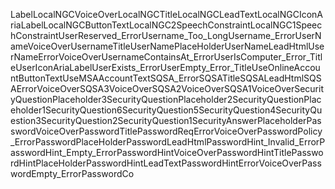 Label LocalNGCVoiceOver LocalNGCTitle LocalNGCLeadText LocalNGCIconAriaLabel LocalNGCButtonText LocalNGC2SpeechConstraint LocalNGC1SpeechConstraint UserReserved_Error Username_Too_Long Username_Error UserNameVoiceOver UsernameTitle UserNamePlaceHolder UserNameLeadHtml UserNameErrorVoiceOver UsernameContainsAt_Error UserIsComputer_Error_Title UserIconAriaLabel UserExists_Error UserEmpty_Error_Title UseOnlineAccountButtonText UseMSAAccountText SQSA_Error SQSATitle SQSALeadHtml SQSAErrorVoiceOver SQSA3VoiceOver SQSA2VoiceOver SQSA1VoiceOver SecurityQuestionPlaceholder3 SecurityQuestionPlaceholder2 SecurityQuestionPlaceholder1 SecurityQuestion6 SecurityQuestion5 SecurityQuestion4 SecurityQuestion3 SecurityQuestion2 SecurityQuestion1 SecurityAnswerPlaceholder PasswordVoiceOver PasswordTitle PasswordReqErrorVoiceOver PasswordPolicy_Error PasswordPlaceHolder PasswordLeadHtml PasswordHint_Invalid_Error PasswordHint_Empty_Error PasswordHintVoiceOver PasswordHintTitle PasswordHintPlaceHolder PasswordHintLeadText PasswordHintErrorVoiceOver PasswordEmpty_Error PasswordCo